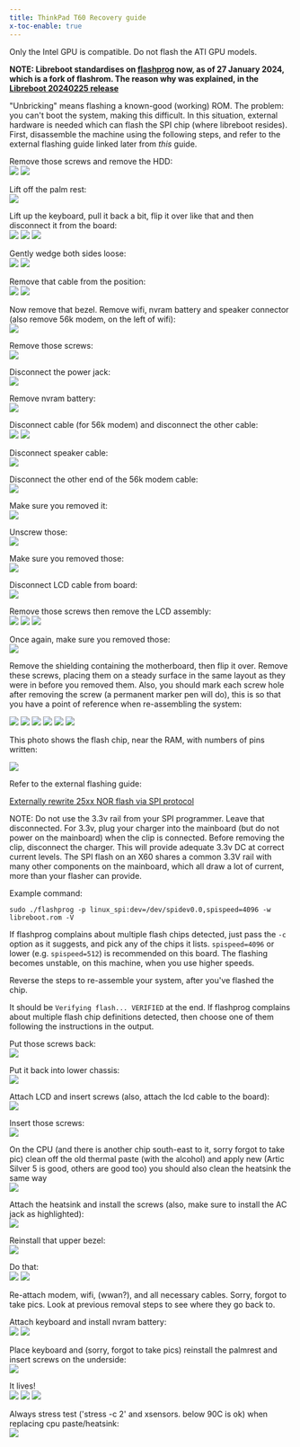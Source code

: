 ```yaml
---
title: ThinkPad T60 Recovery guide
x-toc-enable: true
---
```


Only the Intel GPU is compatible. Do not flash the ATI GPU models.

**NOTE: Libreboot standardises on [flashprog](https://flashprog.org/wiki/Flashprog)
now, as of 27 January 2024, which is a fork of flashrom.
The reason why was explained, in
the [Libreboot 20240225 release](../../news/libreboot20240225.md#flashprog-now-used-instead-of-flashrom)**

"Unbricking" means flashing a known-good (working) ROM. The problem:
you can't boot the system, making this difficult. In this situation,
external hardware is needed which can flash the SPI chip (where libreboot
resides). First, disassemble the machine using the following steps, and refer
to the external flashing guide linked later from *this* guide.

Remove those screws and remove the HDD:\
![](https://av.libreboot.org/t60_dev/0001.JPG) ![](https://av.libreboot.org/t60_dev/0002.JPG)

Lift off the palm rest:\
![](https://av.libreboot.org/t60_dev/0003.JPG)

Lift up the keyboard, pull it back a bit, flip it over like that and
then disconnect it from the board:\
![](https://av.libreboot.org/t60_dev/0004.JPG) ![](https://av.libreboot.org/t60_dev/0005.JPG)
![](https://av.libreboot.org/t60_dev/0006.JPG)

Gently wedge both sides loose:\
![](https://av.libreboot.org/t60_dev/0007.JPG) ![](https://av.libreboot.org/t60_dev/0008.JPG)

Remove that cable from the position:\
![](https://av.libreboot.org/t60_dev/0009.JPG) ![](https://av.libreboot.org/t60_dev/0010.JPG)

Now remove that bezel. Remove wifi, nvram battery and speaker connector
(also remove 56k modem, on the left of wifi):\
![](https://av.libreboot.org/t60_dev/0011.JPG)

Remove those screws:\
![](https://av.libreboot.org/t60_dev/0012.JPG)

Disconnect the power jack:\
![](https://av.libreboot.org/t60_dev/0013.JPG)

Remove nvram battery:\
![](https://av.libreboot.org/t60_dev/0014.JPG)

Disconnect cable (for 56k modem) and disconnect the other cable:\
![](https://av.libreboot.org/t60_dev/0015.JPG) ![](https://av.libreboot.org/t60_dev/0016.JPG)

Disconnect speaker cable:\
![](https://av.libreboot.org/t60_dev/0017.JPG)

Disconnect the other end of the 56k modem cable:\
![](https://av.libreboot.org/t60_dev/0018.JPG)

Make sure you removed it:\
![](https://av.libreboot.org/t60_dev/0019.JPG)

Unscrew those:\
![](https://av.libreboot.org/t60_dev/0020.JPG)

Make sure you removed those:\
![](https://av.libreboot.org/t60_dev/0021.JPG)

Disconnect LCD cable from board:\
![](https://av.libreboot.org/t60_dev/0022.JPG)

Remove those screws then remove the LCD assembly:\
![](https://av.libreboot.org/t60_dev/0023.JPG) ![](https://av.libreboot.org/t60_dev/0024.JPG)
![](https://av.libreboot.org/t60_dev/0025.JPG)

Once again, make sure you removed those:\
![](https://av.libreboot.org/t60_dev/0026.JPG)

Remove the shielding containing the motherboard, then flip it over.
Remove these screws, placing them on a steady surface in the same layout
as they were in before you removed them. Also, you should mark each
screw hole after removing the screw (a permanent marker pen will do),
this is so that you have a point of reference when re-assembling the
system:

![](https://av.libreboot.org/t60_dev/0027.JPG) ![](https://av.libreboot.org/t60_dev/0028.JPG)
![](https://av.libreboot.org/t60_dev/0029.JPG) ![](https://av.libreboot.org/t60_dev/0031.JPG)
![](https://av.libreboot.org/t60_dev/0032.JPG) ![](https://av.libreboot.org/t60_dev/0033.JPG)

This photo shows the flash chip, near the RAM, with numbers of pins written:

![](https://av.libreboot.org/t60_dev/0030.JPG)

Refer to the external flashing guide:

[Externally rewrite 25xx NOR flash via SPI protocol](spi)

NOTE: Do not use the 3.3v rail from your SPI programmer. Leave that disconnected.
For 3.3v, plug your charger into the mainboard (but do not power on the mainboard)
when the clip is connected. Before removing the clip, disconnect the charger.
This will provide adequate 3.3v DC at correct current levels. The SPI flash on an
X60 shares a common 3.3V rail with many other components on the mainboard,
which all draw a lot of current, more than your flasher can provide.

Example command:

	sudo ./flashprog -p linux_spi:dev=/dev/spidev0.0,spispeed=4096 -w libreboot.rom -V

If flashprog complains about multiple flash chips detected, just pass the `-c`
option as it suggests, and pick any of the chips it lists. `spispeed=4096` or
lower (e.g. `spispeed=512`) is recommended on this board. The flashing becomes
unstable, on this machine, when you use higher speeds.

Reverse the steps to re-assemble your system, after you've flashed the chip.

It should be `Verifying flash... VERIFIED` at the end. If flashprog
complains about multiple flash chip definitions detected, then choose
one of them following the instructions in the output.

Put those screws back:\
![](https://av.libreboot.org/t60_dev/0047.JPG)

Put it back into lower chassis:\
![](https://av.libreboot.org/t60_dev/0048.JPG)

Attach LCD and insert screws (also, attach the lcd cable to the board):\
![](https://av.libreboot.org/t60_dev/0049.JPG)

Insert those screws:\
![](https://av.libreboot.org/t60_dev/0050.JPG)

On the CPU (and there is another chip south-east to it, sorry forgot to
take pic) clean off the old thermal paste (with the alcohol) and apply
new (Artic Silver 5 is good, others are good too) you should also clean
the heatsink the same way\
![](https://av.libreboot.org/t60_dev/0051.JPG)

Attach the heatsink and install the screws (also, make sure to install
the AC jack as highlighted):\
![](https://av.libreboot.org/t60_dev/0052.JPG)

Reinstall that upper bezel:\
![](https://av.libreboot.org/t60_dev/0053.JPG)

Do that:\
![](https://av.libreboot.org/t60_dev/0054.JPG) ![](https://av.libreboot.org/t60_dev/0055.JPG)

Re-attach modem, wifi, (wwan?), and all necessary cables. Sorry, forgot
to take pics. Look at previous removal steps to see where they go back
to.

Attach keyboard and install nvram battery:\
![](https://av.libreboot.org/t60_dev/0056.JPG) ![](https://av.libreboot.org/t60_dev/0057.JPG)

Place keyboard and (sorry, forgot to take pics) reinstall the palmrest
and insert screws on the underside:\
![](https://av.libreboot.org/t60_dev/0058.JPG)

It lives!\
![](https://av.libreboot.org/t60_dev/0071.JPG) ![](https://av.libreboot.org/t60_dev/0072.JPG)
![](https://av.libreboot.org/t60_dev/0073.JPG)

Always stress test ('stress -c 2' and xsensors. below 90C is ok) when
replacing cpu paste/heatsink:\
![](https://av.libreboot.org/t60_dev/0074.JPG)
